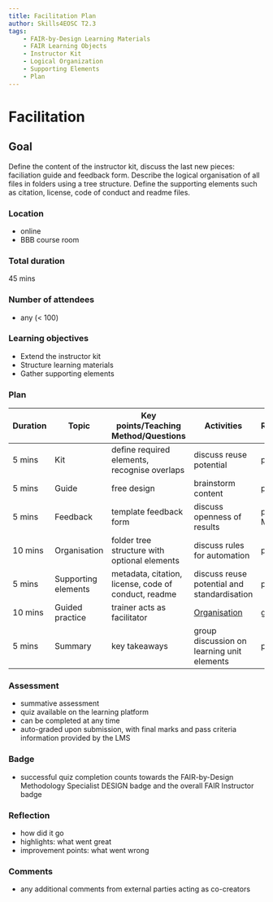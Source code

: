 ```yaml
---
title: Facilitation Plan
author: Skills4EOSC T2.3
tags: 
    - FAIR-by-Design Learning Materials
    - FAIR Learning Objects
    - Instructor Kit
    - Logical Organization
    - Supporting Elements
    - Plan
---
```


# Facilitation

## Goal

Define the content of the instructor kit, discuss the last new pieces: faciliation guide and feedback form. Describe the logical organisation of all files in folders using a tree structure. Define the supporting elements such as citation, license, code of conduct and readme files.

### Location

- online
- BBB course room

### Total duration

45 mins

### Number of attendees

- any (< 100)

### Learning objectives

- Extend the instructor kit
- Structure learning materials
- Gather supporting elements

### Plan

| **Duration** | **Topic**           | **Key points/Teaching Method/Questions**             | **Activities**                                   | **Resources** |
|--------------|---------------------|------------------------------------------------------|--------------------------------------------------|---------------|
| 5 mins       | Kit                 | define required elements, recognise overlaps         | discuss reuse potential                          | pptx          |
| 5 mins       | Guide               | free design                                          | brainstorm content                               | pptx          |
| 5 mins       | Feedback            | template feedback form                               | discuss openness of results                      | pptx, Moodle  |
| 10 mins       | Organisation        | folder tree structure with optional elements         | discuss rules for automation                     | pptx          |
| 5 mins       | Supporting elements | metadata, citation, license, code of conduct, readme | discuss reuse potential and standardisation      | pptx          |
| 10 mins       | Guided practice     | trainer acts as facilitator                          | [Organisation](Organisation.md) | github        |
| 5 mins       | Summary             | key takeaways                                        | group discussion on learning unit elements       | pptx          |

### Assessment

- summative assessment
- quiz available on the learning platform
- can be completed at any time
- auto-graded upon submission, with final marks and pass criteria information provided by the LMS

### Badge

- successful quiz completion counts towards the FAIR-by-Design Methodology Specialist DESIGN badge and the overall FAIR Instructor badge

### Reflection

- how did it go
- highlights: what went great
- improvement points: what went wrong

### Comments
- any additional comments from external parties acting as co-creators